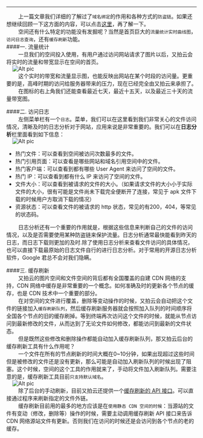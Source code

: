----------    
&nbsp;&nbsp;&nbsp;&nbsp;&nbsp;&nbsp;&nbsp;&nbsp;上一篇文章我们详细的了解过了```域名绑定```的作用和各种方式的```防盗链```。如果还想继续回顾一下这方面的内容，可以点击[这里](http://blog.segmentfault.com/yunshu_blog/1190000000468896)，再了解一下。    
&nbsp;&nbsp;&nbsp;&nbsp;&nbsp;&nbsp;&nbsp;&nbsp;空间还有什么特定的功能没有发掘呢？当然是首页巨大的```流量统计实时曲线图```，```访问日志查询```，还有```缓存刷新```功能。    
####一. 流量统计    
&nbsp;&nbsp;&nbsp;&nbsp;&nbsp;&nbsp;&nbsp;&nbsp;一旦我们的空间投入使用，有用户通过访问网站请求了图片以后，又拍云会将实时的流量和带宽显示在空间的首页。    
&nbsp;&nbsp;&nbsp;&nbsp;![Alt pic](http://upyun-blog-pic.b0.upaiyun.com/upyunBlog/bucketPic.png)    
&nbsp;&nbsp;&nbsp;&nbsp;&nbsp;&nbsp;&nbsp;&nbsp;这个实时的带宽和流量显示图，也能反映出网站在某个时段的访问量。更重要的是，高峰时期的访问给服务器带来的压力，现在已经完全由又拍云来承担了。    
&nbsp;&nbsp;&nbsp;&nbsp;&nbsp;&nbsp;&nbsp;&nbsp;在图标的右上角我们还能查看最近七天，最近十五天，以及最近三十天的流量带宽图。    

####二. 访问日志    
&nbsp;&nbsp;&nbsp;&nbsp;&nbsp;&nbsp;&nbsp;&nbsp;左侧菜单栏有一个```日志```。菜单，我们可以在这里看到我们非常关心的文件访问情况，清晰及时的日志分析对于网站，应用来说是非常重要的。我们可以在**日志分析**栏里面看到如下信息：   
&nbsp;&nbsp;&nbsp;&nbsp;![Alt pic](http://upyun-blog-pic.b0.upaiyun.com/upyunBlog/log1.png)    
 
+ 热门文件：可以查看到空间被访问次数最多的文件。    
+ 热门引用页面：可以查看是哪些网站和域名引用空间中的文件。    
+ 热门客户端：可以查看到都有哪些 User Agent 来访问了空间的文件。    
+ 热门 IP：可以查看到都有什么 IP 来访问了空间的文件。    
+ 文件大小：可以查看到被请求的文件的大小。（如果请求文件的大小小于实际文件的大小，很有可能是文件尚未下载完全便断开了连接，常见于 apk 文件下载的时候用户方取消下载的情况）    
+ 资源状态：可以查看文件的被请求的 http 状态，常见的有200，404，等常见的状态码。    

&nbsp;&nbsp;&nbsp;&nbsp;&nbsp;&nbsp;&nbsp;&nbsp;日志分析还有一个重要的作用就是，根据这些信息来判断自己的文件的访问情况，以及是否需要使用某种防盗链来保护流量。日志分析通常最快能看到昨天的日志，而日志下载则更加的及时.除了使用日志分析来查看文件访问的具体情况，也可以直接下载最原始的日志文件自行的进行日志分析。对于常用的开源日志分析软件，Google 君总不会对我们隐瞒。    

####三. 缓存刷新    
&nbsp;&nbsp;&nbsp;&nbsp;&nbsp;&nbsp;&nbsp;&nbsp;又拍云的图片空间和文件空间的背后都有全国覆盖的自建 CDN 网络的支持，CDN 网络中缓存是非常重要的一个概念。如何准确及时的更新各个节点的缓存，也是 CDN 技术中一个重要的部分。    
&nbsp;&nbsp;&nbsp;&nbsp;&nbsp;&nbsp;&nbsp;&nbsp;在对空间的文件进行覆盖，删除等变动操作的时候，又拍云会自动把这个文件的链接加入```缓存刷新队列```，然后缓存刷新服务器就会按照加入队列的时间顺序将全国各个节点的旧的缓存刷掉。等到终端再次访问这个文件的时候，就能从节点访问到最新修改的文件，从而达到了无论文件如何修改，都能访问到最新的文件状态。     
&nbsp;&nbsp;&nbsp;&nbsp;&nbsp;&nbsp;&nbsp;&nbsp;但是既然这些修改和删除操作都能自动加入缓存刷新队列，那又拍云后台的缓存刷新工具有什么作用呢？    
&nbsp;&nbsp;&nbsp;&nbsp;&nbsp;&nbsp;&nbsp;&nbsp;一个文件在所有的节点刷新的时间大概在0~10分钟，如果出现超过这些时间但是被修改的文件还是没有更新，那么可能是自动加入刷新队列的时候出现了阻塞。这个时候，空间的这个工具的作用就来了，手动将文件加入刷新队列。需要注意的是，缓存刷新工具目前```只支持默认域名```。    
&nbsp;&nbsp;&nbsp;&nbsp;![Alt pic](http://upyun-blog-pic.b0.upaiyun.com/upyunBlog/purge.png)    
&nbsp;&nbsp;&nbsp;&nbsp;&nbsp;&nbsp;&nbsp;&nbsp;除了后台的手动刷新，目前又拍云还提供一个[缓存刷新的 API 接口](http://wiki.upyun.com/index.php?title=%E7%BC%93%E5%AD%98%E5%88%B7%E6%96%B0API%E6%8E%A5%E5%8F%A3)。可以直接通过程序来刷新指定的文件外链。     
&nbsp;&nbsp;&nbsp;&nbsp;&nbsp;&nbsp;&nbsp;&nbsp;缓存刷新目前用的最多的地方应该是在```使用静态 CDN 空间的时候```：当源站的文件有变动（修改，删除等）操作的时候，需要主动调用缓存刷新 API 接口来告诉 CDN 网络源站文件有更新。否则我们在访问的时候还是会访问到各个节点的老的缓存。    
&nbsp;&nbsp;&nbsp;&nbsp;&nbsp;&nbsp;&nbsp;&nbsp;